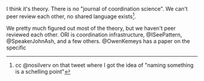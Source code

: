 I think it's theory. There is no "journal of coordination science". We can't peer review each other, no shared language exists[^1].  

We pretty much figured out most of the theory, but we haven't peer reviewed each other. ORI is coordination infrastructure, @ISeePattern, @SpeakerJohnAsh, and a few others. @OwenKemeys has a paper on the specific


[^1]: cc @nosilverv on that tweet where I got the idea of "naming something is a schelling point"
